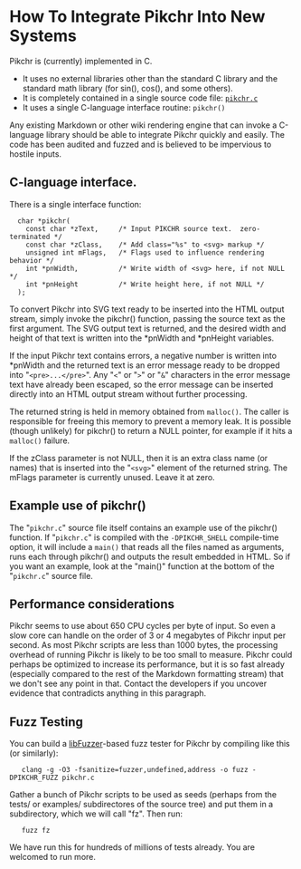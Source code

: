 # How To Integrate Pikchr Into New Systems

Pikchr is (currently) implemented in C.

  *  It uses no external libraries other than the standard C library and
     the standard math library (for sin(), cos(), and some others).
  *  It is completely contained in a single source code file:
     [`pikchr.c`](/file/pikchr.c)
  *  It uses a single C-language interface routine: `pikchr()`

Any existing Markdown or other wiki rendering engine that can invoke
a C-language library should be able to integrate Pikchr quickly and
easily.  The code has been audited and fuzzed and is
believed to be impervious to hostile inputs.

## C-language interface.

There is a single interface function:

~~~~
  char *pikchr(
    const char *zText,     /* Input PIKCHR source text.  zero-terminated */
    const char *zClass,    /* Add class="%s" to <svg> markup */
    unsigned int mFlags,   /* Flags used to influence rendering behavior */
    int *pnWidth,          /* Write width of <svg> here, if not NULL */
    int *pnHeight          /* Write height here, if not NULL */
  );
~~~~

To convert Pikchr into SVG text ready to be inserted into the HTML output
stream, simply invoke the pikchr() function, passing the source text
as the first argument.  The SVG output text is returned, and the desired
width and height of that text is written into the *pnWidth and *pnHeight
variables.

If the input Pikchr text contains errors, a negative number is
written into *pnWidth and the returned text is an error message ready
to be dropped into "`<pre>...</pre>`".  Any "`<`" or "`>`" or
"`&`" characters in the error message text have already been escaped,
so the error message can be inserted directly into an HTML output stream
without further processing.

The returned string is held in memory obtained from `malloc()`.  The caller
is responsible for freeing this memory to prevent a memory leak.  It is
possible (though unlikely) for pikchr() to return a NULL pointer, for
example if it hits a `malloc()` failure.

If the zClass parameter is not NULL, then it is an extra class name
(or names) that is inserted into the "`<svg>`" element of the returned
string.  The mFlags parameter is currently unused.  Leave it at zero.

## Example use of pikchr()

The "`pikchr.c`" source file itself contains an example use of the
pikchr() function.  If "`pikchr.c`" is compiled with the `-DPIKCHR_SHELL`
compile-time option, it will include a `main()` that reads all the
files named as arguments, runs each through pikchr() and outputs
the result embedded in HTML.  So if you want an example, look at the
"main()" function at the bottom of the "`pikchr.c`" source file.

## Performance considerations

Pikchr seems to use about 650 CPU cycles per byte of input.  So even
a slow core can handle on the order of 3 or 4 megabytes of Pikchr input
per second.  As most Pikchr scripts are less than 1000 bytes, the processing
overhead of running Pikchr is likely to be too small to measure.  Pikchr
could perhaps be optimized to increase its performance, but it is so fast
already (especially compared to the rest of the Markdown formatting
stream) that we don't see any point in that.  Contact the developers if
you uncover evidence that contradicts anything in this paragraph.

## Fuzz Testing

You can build a [libFuzzer][1]-based fuzz tester for Pikchr by
compiling like this (or similarly):

~~~~
   clang -g -O3 -fsanitize=fuzzer,undefined,address -o fuzz -DPIKCHR_FUZZ pikchr.c
~~~~

Gather a bunch of Pikchr scripts to be used as seeds (perhaps from the
tests/ or examples/ subdirectores of the source tree) and put them in
a subdirectory, which we will call "fz".  Then run:

~~~~
   fuzz fz
~~~~

We have run this for hundreds of millions of tests already.  You
are welcomed to run more.


[1]: https://www.llvm.org/docs/LibFuzzer.html
